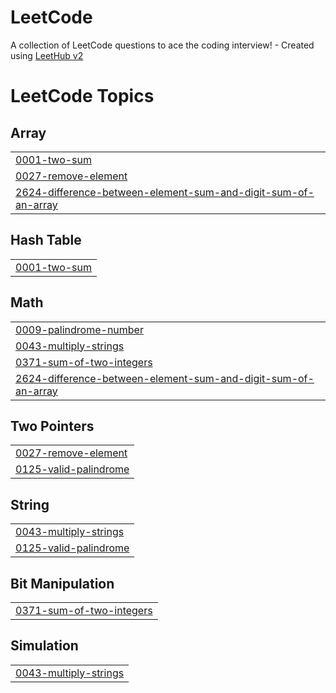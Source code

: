 # LeetCode
A collection of LeetCode questions to ace the coding interview! - Created using [LeetHub v2](https://github.com/arunbhardwaj/LeetHub-2.0)

<!---LeetCode Topics Start-->
# LeetCode Topics
## Array
|  |
| ------- |
| [0001-two-sum](https://github.com/SAYANORA-BK/LeetCode/tree/master/0001-two-sum) |
| [0027-remove-element](https://github.com/SAYANORA-BK/LeetCode/tree/master/0027-remove-element) |
| [2624-difference-between-element-sum-and-digit-sum-of-an-array](https://github.com/SAYANORA-BK/LeetCode/tree/master/2624-difference-between-element-sum-and-digit-sum-of-an-array) |
## Hash Table
|  |
| ------- |
| [0001-two-sum](https://github.com/SAYANORA-BK/LeetCode/tree/master/0001-two-sum) |
## Math
|  |
| ------- |
| [0009-palindrome-number](https://github.com/SAYANORA-BK/LeetCode/tree/master/0009-palindrome-number) |
| [0043-multiply-strings](https://github.com/SAYANORA-BK/LeetCode/tree/master/0043-multiply-strings) |
| [0371-sum-of-two-integers](https://github.com/SAYANORA-BK/LeetCode/tree/master/0371-sum-of-two-integers) |
| [2624-difference-between-element-sum-and-digit-sum-of-an-array](https://github.com/SAYANORA-BK/LeetCode/tree/master/2624-difference-between-element-sum-and-digit-sum-of-an-array) |
## Two Pointers
|  |
| ------- |
| [0027-remove-element](https://github.com/SAYANORA-BK/LeetCode/tree/master/0027-remove-element) |
| [0125-valid-palindrome](https://github.com/SAYANORA-BK/LeetCode/tree/master/0125-valid-palindrome) |
## String
|  |
| ------- |
| [0043-multiply-strings](https://github.com/SAYANORA-BK/LeetCode/tree/master/0043-multiply-strings) |
| [0125-valid-palindrome](https://github.com/SAYANORA-BK/LeetCode/tree/master/0125-valid-palindrome) |
## Bit Manipulation
|  |
| ------- |
| [0371-sum-of-two-integers](https://github.com/SAYANORA-BK/LeetCode/tree/master/0371-sum-of-two-integers) |
## Simulation
|  |
| ------- |
| [0043-multiply-strings](https://github.com/SAYANORA-BK/LeetCode/tree/master/0043-multiply-strings) |
<!---LeetCode Topics End-->